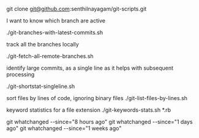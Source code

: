 



git clone git@github.com:senthilnayagam/git-scripts.git


I want to know which branch are active

./git-branches-with-latest-commits.sh

track all the branches locally

./git-fetch-all-remote-branches.sh

identify large commits, as a single line as it helps with subsequent processing

./git-shortstat-singleline.sh

sort files by lines of code, ignoring binary files ./git-list-files-by-lines.sh

keyword statistics for a file extension ./git-keywords-stats.sh *.rb







git whatchanged --since="8 hours ago"
git whatchanged --since="1 days ago"
git whatchanged --since="1 weeks ago"

